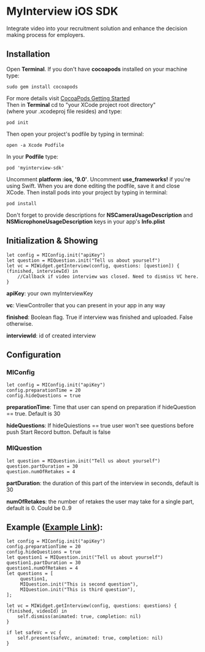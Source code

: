 # MyInterview iOS SDK
Integrate video into your recruitment solution and enhance the decision making process for employers.

## Installation
Open **Terminal**. If you don't have **cocoapods** installed on your machine type:
```
sudo gem install cocoapods
```
For more details visit [CocoaPods Getting Started]  
Then in **Terminal** cd to "your XCode project root directory"  
(where your .xcodeproj file resides) and type:
```
pod init
```
Then open your project's podfile by typing in terminal:
```
open -a Xcode Podfile
```
In your **Podfile** type:
```
pod 'myinterview-sdk'
```
Uncomment **platform :ios, '9.0'**. Uncomment **use_frameworks!** if you're using Swift.
When you are done editing the podfile, save it and close XCode. 
Then install pods into your project by typing in terminal:
```
pod install
``` 
Don't forget to provide descriptions for **NSCameraUsageDescription** and **NSMicrophoneUsageDescription** keys in your app's **Info.plist**

## Initialization & Showing
```
let config = MIConfig.init("apiKey")
let question = MIQuestion.init("Tell us about yourself")
let vc = MIWidget.getInterview(config, questions: [question]) { (finished, interviewId) in
    //Callback if video interview was closed. Need to dismiss VC here.
}
```
**apiKey**: your own myInterviewKey

**vc**: ViewController that you can present in your app in any way

**finished**: Boolean flag. True if interview was finished and uploaded. False otherwise.

**interviewId**: id of created interview

## Configuration

### MIConfig
```
let config = MIConfig.init("apiKey")
config.preparationTime = 20
config.hideQuestions = true
```
**preparationTime**: Time that user can spend on preparation if hideQuestion == true. Default is 30

**hideQuestions**: If hideQuiestions == true user won't see questions before push Start Record button. Default is false

### MIQuestion
```
let question = MIQuestion.init("Tell us about yourself")
question.partDuration = 30
question.numOfRetakes = 4
```
**partDuration**: the duration of this part of the interview in seconds, default is 30

**numOfRetakes**: the number of retakes the user may take for a single part, default is 0. Could be 0..9


## Example ([Example Link]):
```
let config = MIConfig.init("apiKey")
config.preparationTime = 20
config.hideQuestions = true
let question1 = MIQuestion.init("Tell us about yourself")
question1.partDuration = 30
question1.numOfRetakes = 4
let questions = [
     question1,
     MIQuestion.init("This is second question"),
     MIQuestion.init("This is third question"),
];

let vc = MIWidget.getInterview(config, questions: questions) { (finished, videoId) in
    self.dismiss(animated: true, completion: nil)
}

if let safeVc = vc {
    self.present(safeVc, animated: true, completion: nil)
}
```

[Amazon SDK]: <https://github.com/aws/aws-sdk-ios>
[Example Link]: <https://github.com>
[CocoaPods Getting Started]: <https://guides.cocoapods.org/using/getting-started.html>
